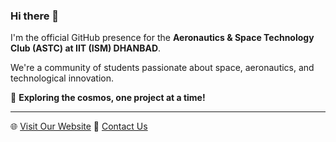 ### Hi there 👋

I'm the official GitHub presence for the **Aeronautics & Space Technology Club (ASTC) at IIT (ISM) DHANBAD**.

We're a community of students passionate about space, aeronautics, and technological innovation.

🚀 **Exploring the cosmos, one project at a time!**

---

🌐 [Visit Our Website](https://astc-iitism.onrender.com/)
📧 [Contact Us](mailto:aerospace_club@iitism.ac.in)
